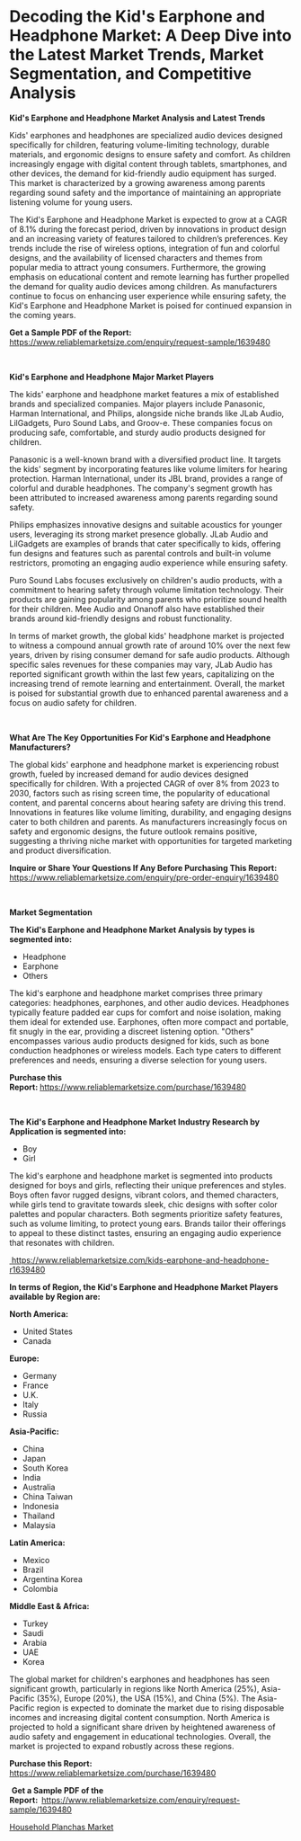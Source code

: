 <p><h1>Decoding the Kid's Earphone and Headphone Market: A Deep Dive into the Latest Market Trends, Market Segmentation, and Competitive Analysis</h1></p><p><strong>Kid's Earphone and Headphone Market Analysis and Latest Trends</strong></p>
<p><p>Kids' earphones and headphones are specialized audio devices designed specifically for children, featuring volume-limiting technology, durable materials, and ergonomic designs to ensure safety and comfort. As children increasingly engage with digital content through tablets, smartphones, and other devices, the demand for kid-friendly audio equipment has surged. This market is characterized by a growing awareness among parents regarding sound safety and the importance of maintaining an appropriate listening volume for young users. </p><p>The Kid's Earphone and Headphone Market is expected to grow at a CAGR of 8.1% during the forecast period, driven by innovations in product design and an increasing variety of features tailored to children’s preferences. Key trends include the rise of wireless options, integration of fun and colorful designs, and the availability of licensed characters and themes from popular media to attract young consumers. Furthermore, the growing emphasis on educational content and remote learning has further propelled the demand for quality audio devices among children. As manufacturers continue to focus on enhancing user experience while ensuring safety, the Kid's Earphone and Headphone Market is poised for continued expansion in the coming years.</p></p>
<p><strong>Get a Sample PDF of the Report:&nbsp;</strong> <a href="https://www.reliablemarketsize.com/enquiry/request-sample/1639480?utm_campaign=3553&utm_medium=2&utm_source=Github&utm_content=ia&utm_term=05042025&utm_id=kids-earphone-and-headphone">https://www.reliablemarketsize.com/enquiry/request-sample/1639480</a></p>
<p>&nbsp;</p>
<p><strong>Kid's Earphone and Headphone Major Market Players</strong></p>
<p><p>The kids' earphone and headphone market features a mix of established brands and specialized companies. Major players include Panasonic, Harman International, and Philips, alongside niche brands like JLab Audio, LilGadgets, Puro Sound Labs, and Groov-e. These companies focus on producing safe, comfortable, and sturdy audio products designed for children.</p><p>Panasonic is a well-known brand with a diversified product line. It targets the kids' segment by incorporating features like volume limiters for hearing protection. Harman International, under its JBL brand, provides a range of colorful and durable headphones. The company's segment growth has been attributed to increased awareness among parents regarding sound safety.</p><p>Philips emphasizes innovative designs and suitable acoustics for younger users, leveraging its strong market presence globally. JLab Audio and LilGadgets are examples of brands that cater specifically to kids, offering fun designs and features such as parental controls and built-in volume restrictors, promoting an engaging audio experience while ensuring safety.</p><p>Puro Sound Labs focuses exclusively on children's audio products, with a commitment to hearing safety through volume limitation technology. Their products are gaining popularity among parents who prioritize sound health for their children. Mee Audio and Onanoff also have established their brands around kid-friendly designs and robust functionality.</p><p>In terms of market growth, the global kids' headphone market is projected to witness a compound annual growth rate of around 10% over the next few years, driven by rising consumer demand for safe audio products. Although specific sales revenues for these companies may vary, JLab Audio has reported significant growth within the last few years, capitalizing on the increasing trend of remote learning and entertainment. Overall, the market is poised for substantial growth due to enhanced parental awareness and a focus on audio safety for children.</p></p>
<p>&nbsp;</p>
<p><strong>What Are The Key Opportunities For Kid's Earphone and Headphone Manufacturers?</strong></p>
<p><p>The global kids' earphone and headphone market is experiencing robust growth, fueled by increased demand for audio devices designed specifically for children. With a projected CAGR of over 8% from 2023 to 2030, factors such as rising screen time, the popularity of educational content, and parental concerns about hearing safety are driving this trend. Innovations in features like volume limiting, durability, and engaging designs cater to both children and parents. As manufacturers increasingly focus on safety and ergonomic designs, the future outlook remains positive, suggesting a thriving niche market with opportunities for targeted marketing and product diversification.</p></p>
<p><strong>Inquire or Share Your Questions If Any Before Purchasing This Report:</strong> <a href="https://www.reliablemarketsize.com/enquiry/pre-order-enquiry/1639480?utm_campaign=3553&utm_medium=2&utm_source=Github&utm_content=ia&utm_term=05042025&utm_id=kids-earphone-and-headphone">https://www.reliablemarketsize.com/enquiry/pre-order-enquiry/1639480</a></p>
<p>&nbsp;</p>
<p><strong>Market Segmentation</strong></p>
<p><strong>The Kid's Earphone and Headphone Market Analysis by types is segmented into:</strong></p>
<p><ul><li>Headphone</li><li>Earphone</li><li>Others</li></ul></p>
<p><p>The kid's earphone and headphone market comprises three primary categories: headphones, earphones, and other audio devices. Headphones typically feature padded ear cups for comfort and noise isolation, making them ideal for extended use. Earphones, often more compact and portable, fit snugly in the ear, providing a discreet listening option. "Others" encompasses various audio products designed for kids, such as bone conduction headphones or wireless models. Each type caters to different preferences and needs, ensuring a diverse selection for young users.</p></p>
<p><strong>Purchase this Report:&nbsp;</strong><a href="https://www.reliablemarketsize.com/purchase/1639480?utm_campaign=3553&utm_medium=2&utm_source=Github&utm_content=ia&utm_term=05042025&utm_id=kids-earphone-and-headphone">https://www.reliablemarketsize.com/purchase/1639480</a></p>
<p>&nbsp;</p>
<p><strong>The Kid's Earphone and Headphone Market Industry Research by Application is segmented into:</strong></p>
<p><ul><li>Boy</li><li>Girl</li></ul></p>
<p><p>The kid's earphone and headphone market is segmented into products designed for boys and girls, reflecting their unique preferences and styles. Boys often favor rugged designs, vibrant colors, and themed characters, while girls tend to gravitate towards sleek, chic designs with softer color palettes and popular characters. Both segments prioritize safety features, such as volume limiting, to protect young ears. Brands tailor their offerings to appeal to these distinct tastes, ensuring an engaging audio experience that resonates with children.</p></p>
<p><a href="https://www.reliablemarketsize.com/kids-earphone-and-headphone-r1639480?utm_campaign=3553&utm_medium=2&utm_source=Github&utm_content=ia&utm_term=05042025&utm_id=kids-earphone-and-headphone">&nbsp;https://www.reliablemarketsize.com/kids-earphone-and-headphone-r1639480</a></p>
<p><strong>In terms of Region, the Kid's Earphone and Headphone Market Players available by Region are:</strong></p>
<p>
    <p> <strong> North America: </strong>
        <ul>
            <li>United States</li>
            <li>Canada</li>
        </ul>
        </p> 
    <p> <strong> Europe: </strong>
        <ul>
            <li>Germany</li>
            <li>France</li>
            <li>U.K.</li>
            <li>Italy</li>
            <li>Russia</li>
        </ul>
        </p> 
    <p> <strong> Asia-Pacific: </strong>
        <ul>
            <li>China</li>
            <li>Japan</li>
            <li>South Korea</li>
            <li>India</li>
            <li>Australia</li>
            <li>China Taiwan</li>
            <li>Indonesia</li>
            <li>Thailand</li>
            <li>Malaysia</li>
        </ul>
        </p> 
    <p> <strong> Latin America: </strong>
        <ul>
            <li>Mexico</li>
            <li>Brazil</li>
            <li>Argentina Korea</li>
            <li>Colombia</li>
        </ul>
        </p> 
    <p> <strong> Middle East & Africa: </strong>
        <ul>
            <li>Turkey</li>
            <li>Saudi</li>
            <li>Arabia</li>
            <li>UAE</li>
            <li>Korea</li>
        </ul>
    </p>
    </p>
<p><p>The global market for children's earphones and headphones has seen significant growth, particularly in regions like North America (25%), Asia-Pacific (35%), Europe (20%), the USA (15%), and China (5%). The Asia-Pacific region is expected to dominate the market due to rising disposable incomes and increasing digital content consumption. North America is projected to hold a significant share driven by heightened awareness of audio safety and engagement in educational technologies. Overall, the market is projected to expand robustly across these regions.</p></p>
<p><strong>Purchase this Report: </strong><a href="https://www.reliablemarketsize.com/purchase/1639480?utm_campaign=3553&utm_medium=2&utm_source=Github&utm_content=ia&utm_term=05042025&utm_id=kids-earphone-and-headphone">https://www.reliablemarketsize.com/purchase/1639480</a></p>
<p>&nbsp;<strong>Get a Sample PDF of the Report:&nbsp;&nbsp;</strong><a href="https://www.reliablemarketsize.com/enquiry/request-sample/1639480?utm_campaign=3553&utm_medium=2&utm_source=Github&utm_content=ia&utm_term=05042025&utm_id=kids-earphone-and-headphone">https://www.reliablemarketsize.com/enquiry/request-sample/1639480</a></p>
<p><strong></strong></p>
<p><p><a href="https://github.com/seibttullyjh/Market-Research-Report-List-1/blob/main/household-planchas-market.md?utm_campaign=3553&utm_medium=2&utm_source=Github&utm_content=ia&utm_term=05042025&utm_id=kids-earphone-and-headphone">Household Planchas Market</a></p></p>